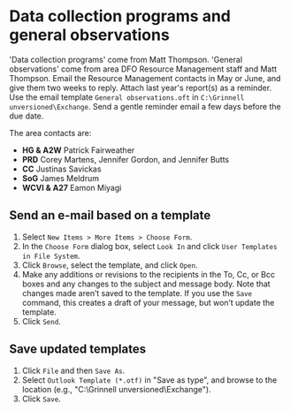 # Data collection programs and general observations 

'Data collection programs' come from Matt Thompson.
'General observations' come from area DFO Resource Management staff and Matt Thompson.
Email the Resource Management contacts in May or June, and give them two weeks to reply.
Attach last year's report(s) as a reminder.
Use the email template `General observations.oft` in `C:\Grinnell unversioned\Exchange`.
Send a gentle reminder email a few days before the due date.

The area contacts are:

* **HG & A2W** Patrick Fairweather
* **PRD** Corey Martens, Jennifer Gordon, and Jennifer Butts
* **CC** Justinas Savickas
* **SoG** James Meldrum
* **WCVI & A27** Eamon Miyagi

## Send an e-mail based on a template

1. Select `New Items > More Items > Choose Form`.
2. In the `Choose Form` dialog box, select `Look In` and click `User Templates in File System`.
3. Click `Browse`, select the template, and click `Open`.
4. Make any additions or revisions to the recipients in the To, Cc, or Bcc boxes and any changes to the subject and message body. Note that changes made aren’t saved to the template. If you use the `Save` command, this creates a draft of your message, but won’t update the template.
5. Click `Send`.

## Save updated templates

1. Click `File` and then `Save As`.
2. Select `Outlook Template (*.otf)` in "Save as type", and browse to the location (e.g., "C:\Grinnell unversioned\Exchange").
3. Click `Save`.